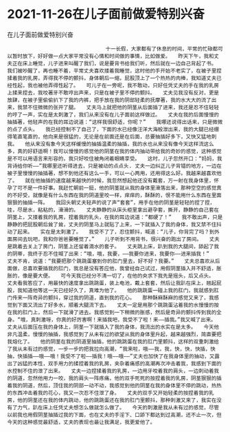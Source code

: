 # 2021-11-26在儿子面前做爱特别兴奋



在儿子面前做爱特别兴奋



                
									十一长假，大家都有了休息的时间，平常的忙碌都可以暂时放下，好好做一点大家平常没有心情和时间做的事情，比如做爱。　　昨天下午，我和丈夫正在床上睡觉，儿子进来叫醒了我们，说是要背书给我们听，然后就在一边自己背起了书。　　我们被吵醒了，再也睡不着，平常丈夫喜欢搂着我睡觉，这时他的手开始不老实了，在被子里捏揉着我的乳房，弄得我不停的颤抖，身体朝后一缩，屁股顶上了一个热热的肉棒，我知道丈夫已经性起，我也被他弄得性起了。　　可儿子在一旁呢，我不敢动，只好任凭丈夫的手在我的乳房上揉来捏去，我咬著牙不敢哼出声来，只是在被子里不停的颤抖。　　丈夫见我没有反对，更是放肆，在被子里偷偷扒下了我的内裤，把手放在我的阴部轻柔的抚摩著，我的水大大的流了出来，我禁不住微微的张开了腿。　　丈夫马上就把他的阴茎从后面插了进来，我还是忍不住轻轻的哼了一声，实在是太刺激了，我们从来没有在儿子面前这样做过。　　丈夫在我的后面慢慢的抽插著，他轻声的在我的耳边说道：“这样我很舒适，你呢？”　　我哪还说得出话来，只是微微的点了点头。　　我已经控制不了自己了，下面的水已经像汪洋大海般泄出来，我的大腿已经绷得笔直笔直的，他向来是很猛的，无论是在前面还是在后面，总要抽插好多下，又快又猛地刺我。　　他从来没有象今天这样缓慢的抽插温柔的抽插，我的水也从来没有像今天这样流这么多，真的好舒适啊！我可以慢慢的感觉他的阴茎在我的体内抽动带给我的奇妙的感觉，这种感觉是不可以用语言来形容的，我只好咬住被角闭着眼睛享受。　　这时，儿子忽然开口：“妈妈，我背诗给你听——”我哪里还听得进去，只是被动的点点头. 丈夫一边纠正儿子背错的地方，一边在被子里慢慢的抽插著，想不到他还有这么一手，可以一心两用，还用得这么好。我越来越喜欢他了。　　就在他抽插的速度越来越快的时候，我忽然想起他还没有戴套，万一射在我身体里，怀孕了可不是一件好事。我赶忙朝前一挺，他的阴茎就从我的身体里滑落出来，那种空空的感觉真的不好受，就像是有什么东西在我的阴道里咬一样，痒痒的，酥酥的，恨不能用什么东西在里面狠狠的抽插一阵。　　我回头朝丈夫轻声的说了声“套套”，用手在他的阴茎是轻轻的捏了捏，哇，尽是水，粘粘的，滑滑的。　　丈夫静静的从床头柜里拿出避孕套，撕开，静静的自己套在阴茎上，又搂着我的乳房，捏着我的乳头，在我的耳边说道：“都硬了！”　　我不敢出声，只是静静的把屁股朝后耸了耸，丈夫的阴茎马上就贴了上来，一下就插入了我的身体，我又禁不住抖动了起来。　　实在是太刺激了。　　我受不了了，忍住颤抖，喊道：“儿子，你背完了吗？到外面房间去玩吧，我和你爸爸要睡觉了。”　　儿子听到不用背书，很兴奋的跑出了房间。　　丈夫是跳着去关上了房门，阴茎上还留着滴水的套子。　　丈夫跳上床，趴到我的大腿间，舔起了我的阴蒂，我终于忍不住喊了出来：“哦，哦，我要，——我要你进来，我要你——进来插我！”　　丈夫不肯，说道：“我要把那个跳跳蛋塞到你的肛门里去，好不好？我要。”　　丈夫总喜欢从后面做，总喜欢要插我的肛门，我总是没有答应他，我曾经自己试过，用假阴茎插入并不舒适，胀胀的，像是要大便。　　可今天我已经分不清一切了，在他的央求下我先是摇头，后又点头。　　丈夫看我答应了，用最快的速度拿出跳跳蛋，装上电池，戴上套套，然后让我趴在床上，翘起屁股，我知道他等这一天已经好久了，真难为他了。　　他的跳跳蛋一碰上我的肛门，我就感到肛门传来一阵奇异的颤抖，穿过我的阴道，直到我的花心。　　那种酥麻酥麻的感觉又来了，我感觉到下面又流出了好多水，顺着大腿流下去。　　丈夫一定是用那个跳跳蛋沾着我的水慢慢的按在我的肛门上，然后一下就滑了进去。我感觉到一下稍微的胀感，然后是奇异的颤抖传到我的全身。“哦，真刺激呀，你真的好厉害啊！来插我吧，我受不了啦！来——插我。”我又喊了出来。　　丈夫从后面压在我的身体上，阴茎一下就插入了我的身体，我流出的水实在是太多。　　今天他非凡温柔，慢慢的抽插，我感觉到了从未有过的欲望从我的身体里升起，越来越强烈，简直要把我熔化了。　　他的阴茎在我的阴道里抽插，他的跳跳蛋在我的肛门里颤抖，这样的双重刺激给了我从未有过的感觉，一步一步的把我拉向高潮，“我来啦，哦——我，我，快，快，快插，快抽，快插插——哦——哦！我受不了啦——插我！哦——哦——”丈夫也加快了在我身体里的抽动，又露出了凶猛的本性，双手用力的揉捏着我的乳房，夹杂着痛感的高潮再次冲击着我，我感到下面的水控制不住的泄了出来。　　丈夫一边捏揉着我的乳房，一边用牙咬着我的肩头，一边刺动着我的阴道，忽然他用力一咬，我的肩头一阵疼痛，他的双手死死的按捏着我的乳房，阴茎狠狠的插着我的阴道，然后，顶住我的阴部一动不动，我感觉到他的阴茎在我的身体里不停的跳动，热热的东西冲击着我的花心，我又一次忍不住泄了身。　　丈夫的双手又开始轻柔的按捏着我的乳房，他的阴茎还在我的体内跳动，他的跳跳蛋还在我的肛门里颤抖，那种刺激又来了，我实在没有了力气，趴在床上任凭丈夫想怎么做就怎么做了。　　今天的刺激是我从未有过的感觉，尽管以前我也用假阴茎抽插过我的下面，也在丈夫的手淫下、口舔下都达到过高潮，还不止一次，但今天的这种感觉最舒适，丈夫的表现也最让我满足，我更爱他了。 
									
								
            

